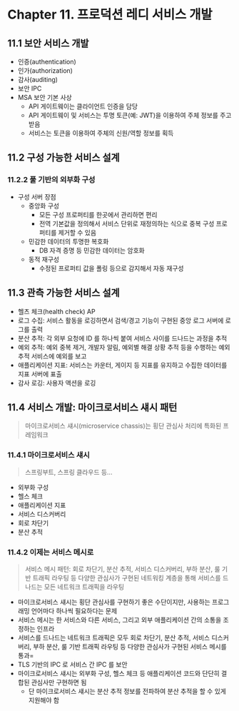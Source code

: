 # Chapter 11. 프로덕션 레디 서비스 개발

## 11.1 보안 서비스 개발

- 인증(authentication)
- 인가(authorization)
- 감사(auditing)
- 보안 IPC
- MSA 보안 기본 사상
  - API 게이트웨이는 클라이언트 인증을 담당
  - API 게이트웨이 및 서비스는 투명 토큰(예: JWT)을 이용하여 주체 정보를 주고 받음
  - 서비스는 토큰을 이용하여 주체의 신원/역할 정보를 획득

## 11.2 구성 가능한 서비스 설계

### 11.2.2 풀 기반의 외부화 구성

- 구성 서버 장점
  - 중앙화 구성
    - 모든 구성 프로퍼티를 한곳에서 관리하면 편리
    - 전역 기본값을 정의해서 서비스 단위로 재정의하는 식으로 중복 구성 프로퍼티를 제거할 수 있음
  - 민감한 데이터의 투명한 복호화
    - DB 자격 증명 등 민감한 데이터는 암호화
  - 동적 재구성
    - 수정된 프로퍼티 값을 폴링 등으로 감지해서 자동 재구성

## 11.3 관측 가능한 서비스 설계

- 헬츠 체크(health check) AP
- 로그 수집: 서비스 활동을 로깅하면서 검색/경고 기능이 구현된 중앙 로그 서버에 로그를 출력
- 분산 추적: 각 외부 요청에 ID 를 하나씩 붙여 서비스 사이를 드나드는 과정을 추적
- 예외 추적: 예외 중복 제거, 개발자 알림, 예외별 해결 상황 추적 등을 수행하는 예외 추적 서비스에 예외를 보고
- 애플리케이션 지표: 서비스는 카운터, 게이지 등 지표를 유지하고 수집한 데이터를 지표 서버에 표출
- 감사 로깅: 사용자 액션을 로깅

## 11.4 서비스 개발: 마이크로서비스 섀시 패턴

> 마이크로서비스 섀시(microservice chassis)는 횡단 관심사 처리에 특화된 프레임워크

### 11.4.1 마이크로서비스 섀시

> 스프링부트, 스프링 클라우드 등...

- 외부화 구성
- 헬스 체크
- 애플리케이션 지표
- 서비스 디스커버리
- 회로 차단기
- 분산 추적

### 11.4.2 이제는 서비스 메시로

> 서비스 메시 패턴: 회로 차단기, 분산 추적, 서비스 디스커버리, 부하 분산, 룰 기반 트래픽 라우팅 등 다양한 관심사가 구현된 네트워킹 계층을 통해 서비스를 드나드는 모든 네트워크 트래픽을 라우팅

- 마이크로서비스 섀시는 횡단 관심사를 구현하기 좋은 수단이지만, 사용하는 프로그래밍 언어마다 하나씩 필요하다는 문제
- 서비스 메시는 한 서비스와 다른 서비스, 그리고 외부 애플리케이션 간의 소통을 조정하는 인프라
- 서비스를 드나드는 네트워크 트래픽은 모두 회로 차단기, 분산 추적, 서비스 디스커버리, 부하 분산, 룰 기반 트래픽 라우팅 등 다양한 관심사가 구현된 서비스 메시를 통과=
- TLS 기반의 IPC 로 서비스 간 IPC 를 보안
- 마이크로서비스 섀시는 외부화 구성, 헬스 체크 등 애플리케이션 코드와 단단히 결합된 관심사만 구현하면 됨
  - 단 마이크로서비스 섀시는 분산 추적 정보를 전파하여 분산 추적을 할 수 있게 지원해야 함
